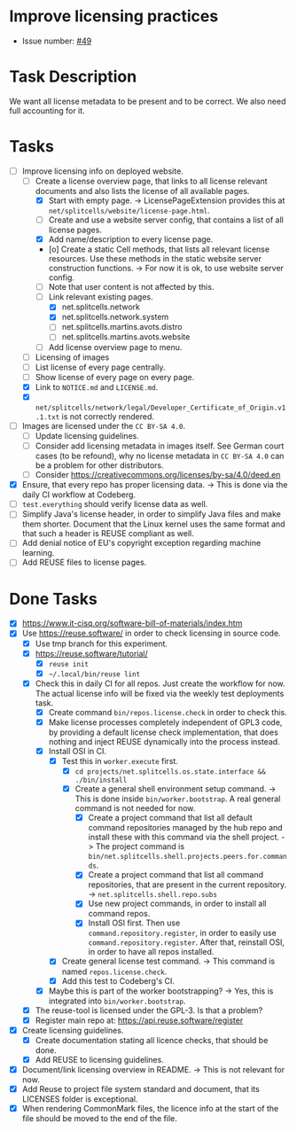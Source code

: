 # Improve licensing practices

* Issue number: [\#49](https://codeberg.org/splitcells-net/net.splitcells.network.community/issues/49)

# Task Description
We want all license metadata to be present and to be correct.
We also need full accounting for it.
# Tasks

* [ ] Improve licensing info on deployed website.
    * [ ] Create a license overview page, that links to all license relevant documents
      and also lists the license of all available pages.
        * [x] Start with empty page. -> LicensePageExtension provides this at `net/splitcells/website/license-page.html`.
        * [ ] Create and use a website server config, that contains a list of all license pages.
        * [x] Add name/description to every license page.
        * [o] Create a static Cell methods, that lists all relevant license resources.
          Use these methods in the static website server construction functions.
          -> For now it is ok, to use website server config. 
        * [ ] Note that user content is not affected by this.
        * [ ] Link relevant existing pages.
            * [x] net.splitcells.network
            * [x] net.splitcells.network.system
            * [ ] net.splitcells.martins.avots.distro
            * [ ] net.splitcells.martins.avots.website
        * [ ] Add license overview page to menu.
    * [ ] Licensing of images
    * [ ] List license of every page centrally.
    * [ ] Show license of every page on every page.
    * [x] Link to `NOTICE.md` and `LICENSE.md`.
    * [x] `net/splitcells/network/legal/Developer_Certificate_of_Origin.v1.1.txt` is not correctly rendered.
* [ ] Images are licensed under the `CC BY-SA 4.0`.
    * [ ] Update licensing guidelines.
    * [ ] Consider add licensing metadata in images itself. See German court cases (to be refound),
      why no license metadata in `CC BY-SA 4.0` can be a problem for other distributors.
    * [ ] Consider https://creativecommons.org/licenses/by-sa/4.0/deed.en
* [x] Ensure, that every repo has proper licensing data. -> This is done via the daily CI workflow at Codeberg.
* [ ] `test.everything` should verify license data as well.
* [ ] Simplify Java's license header, in order to simplify Java files and make them shorter.
  Document that the Linux kernel uses the same format and that such a header is REUSE compliant as well.
* [ ] Add denial notice of EU's copyright exception regarding machine learning.
* [ ] Add REUSE files to license pages.
# Done Tasks
* [x] https://www.it-cisq.org/software-bill-of-materials/index.htm
* [x] Use https://reuse.software/ in order to check licensing in source code.
    * [x] Use tmp branch for this experiment.
    * [x] https://reuse.software/tutorial/
        * [x] `reuse init`
        * [x] `~/.local/bin/reuse lint`
    * [x] Check this in daily CI for all repos. Just create the workflow for now. The actual license info will be fixed via the weekly test deployments task.
        * [x] Create command `bin/repos.license.check` in order to check this.
        * [x] Make license processes completely independent of GPL3 code, by providing a default license check implementation, that does nothing and inject REUSE dynamically into the process instead.
        * [x] Install OSI in CI.
            * [x] Test this in `worker.execute` first.
                * [x] `cd projects/net.splitcells.os.state.interface && ./bin/install`
                * [x] Create a general shell environment setup command.
                  -> This is done inside `bin/worker.bootstrap`.
                  A real general command is not needed for now.
                    * [x] Create a project command that list all default command repositories managed by the hub repo and
                      install these with this command via the shell project. -> The project command is `bin/net.splitcells.shell.projects.peers.for.commands`.
                    * [x] Create a project command that list all command repositories, that are present in the current repository. -> `net.splitcells.shell.repo.subs`
                    * [x] Use new project commands, in order to install all command repos.
                    * [x] Install OSI first.
                      Then use `command.repository.register`, in order to easily use `command.repository.register`.
                      After that, reinstall OSI, in order to have all repos installed.
            * [x] Create general license test command. -> This command is named `repos.license.check`.
            * [x] Add this test to Codeberg's CI.
        * [x] Maybe this is part of the worker bootstrapping? -> Yes, this is integrated into `bin/worker.bootstrap`.
    * [x] The reuse-tool is licensed under the GPL-3. Is that a problem?
    * [x] Register main repo at: https://api.reuse.software/register
* [x] Create licensing guidelines.
    * [x] Create documentation stating all licence checks, that should be done.
    * [x] Add REUSE to licensing guidelines.
* [x] Document/link licensing overview in README. -> This is not relevant for now.
* [x] Add Reuse to project file system standard and document, that its LICENSES folder is exceptional.
* [x] When rendering CommonMark files, the licence info at the start of the file should be moved to the end of the file.